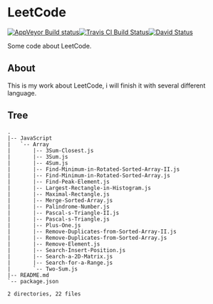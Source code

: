 LeetCode
========

[![AppVeyor Build status](https://ci.appveyor.com/api/projects/status/2b3hf6x94n1fqbd4?svg=true)](https://ci.appveyor.com/project/liril-net/leetcode)[![Travis CI Build Status](https://travis-ci.org/liril-net/leetcode.svg?branch=master)](https://travis-ci.org/liril-net/leetcode)[![David Status](https://david-dm.org/liril-net/leetcode.svg)](https://david-dm.org/liril-net/leetcode.svg)

Some code about LeetCode.

About
-----

This is my work about LeetCode, i will finish it with several different language.

Tree
----

```shell
.
|-- JavaScript
|   `-- Array
|       |-- 3Sum-Closest.js
|       |-- 3Sum.js
|       |-- 4Sum.js
|       |-- Find-Minimum-in-Rotated-Sorted-Array-II.js
|       |-- Find-Minimum-in-Rotated-Sorted-Array.js
|       |-- Find-Peak-Element.js
|       |-- Largest-Rectangle-in-Histogram.js
|       |-- Maximal-Rectangle.js
|       |-- Merge-Sorted-Array.js
|       |-- Palindrome-Number.js
|       |-- Pascal-s-Triangle-II.js
|       |-- Pascal-s-Triangle.js
|       |-- Plus-One.js
|       |-- Remove-Duplicates-from-Sorted-Array-II.js
|       |-- Remove-Duplicates-from-Sorted-Array.js
|       |-- Remove-Element.js
|       |-- Search-Insert-Position.js
|       |-- Search-a-2D-Matrix.js
|       |-- Search-for-a-Range.js
|       `-- Two-Sum.js
|-- README.md
`-- package.json

2 directories, 22 files
```
